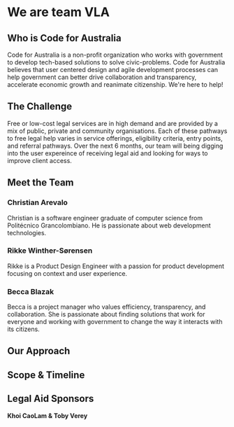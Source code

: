 <h1>We are team VLA</h1>
<h2>Who is Code for Australia</h2>
<p>Code for Australia is a non-profit organization who works with government to develop tech-based solutions to solve civic-problems. Code for Australia believes that user centered design and agile development processes can help government can better drive collaboration and transparency, accelerate economic growth and reanimate citizenship. We're here to help!</p>
<h2>The Challenge</h2>
<p> Free or low-cost legal services are in high demand and are provided by a mix of public, private and community organisations. Each of these pathways to free legal help varies in service offerings, eligibility criteria, entry points, and referral pathways. Over the next 6 months, our team will being digging into the user expereince of receiving legal aid and looking for ways to improve client access.
</p>
<h2>Meet the Team</h2>
<h3>Christian Arevalo</h3>
<p>Christian is a software engineer graduate of computer science from Politécnico Grancolombiano. He is passionate about web development technologies.</p>
<h3>Rikke Winther-Sørensen</h3>
<p>Rikke is a Product Design Engineer with a passion for product development focusing on context and user experience.</p>
<h3>Becca Blazak</h3>
<p>Becca is a project manager who values efficiency, transparency, and collaboration. She is passionate about finding solutions that work for everyone and working with government to change the way it interacts with its citizens.</p>
<h2>Our Approach</h2>
<p>
</p>
<h2>Scope & Timeline</h2>
<p>
</p>
<h2>Legal Aid Sponsors</h2>
<p><strong>Khoi CaoLam & Toby Verey</strong></p>

